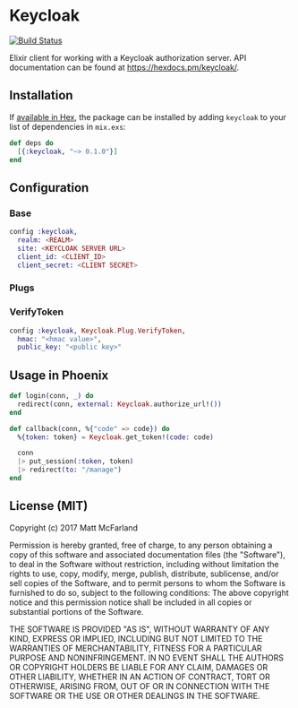 # Keycloak

[![Build Status](https://travis-ci.org/vanetix/elixir-keycloak.svg?branch=master)](https://travis-ci.org/vanetix/elixir-keycloak)

Elixir client for working with a Keycloak authorization server. API documentation can be found at https://hexdocs.pm/keycloak/.

## Installation

If [available in Hex](https://hex.pm/docs/publish), the package can be installed
by adding `keycloak` to your list of dependencies in `mix.exs`:

```elixir
def deps do
  [{:keycloak, "~> 0.1.0"}]
end
```

## Configuration

### Base

```elixir
config :keycloak,
  realm: <REALM>
  site: <KEYCLOAK SERVER URL>
  client_id: <CLIENT_ID>
  client_secret: <CLIENT SECRET>
```

### Plugs

### VerifyToken

```elixir
config :keycloak, Keycloak.Plug.VerifyToken,
  hmac: "<hmac value>",
  public_key: "<public key>"
```

## Usage in Phoenix

```elixir
def login(conn, _) do
  redirect(conn, external: Keycloak.authorize_url!())
end

def callback(conn, %{"code" => code}) do
  %{token: token} = Keycloak.get_token!(code: code)

  conn
  |> put_session(:token, token)
  |> redirect(to: "/manage")
end
```

## License (MIT)

Copyright (c) 2017 Matt McFarland

Permission is hereby granted, free of charge, to any person obtaining a copy of this software and associated documentation files (the "Software"), to deal in the Software without restriction, including without limitation the rights to use, copy, modify, merge, publish, distribute, sublicense, and/or sell copies of the Software, and to permit persons to whom the Software is furnished to do so, subject to the following conditions: The above copyright notice and this permission notice shall be included in all copies or substantial portions of the Software.

THE SOFTWARE IS PROVIDED "AS IS", WITHOUT WARRANTY OF ANY KIND, EXPRESS OR IMPLIED, INCLUDING BUT NOT LIMITED TO THE WARRANTIES OF MERCHANTABILITY, FITNESS FOR A PARTICULAR PURPOSE AND NONINFRINGEMENT. IN NO EVENT SHALL THE AUTHORS OR COPYRIGHT HOLDERS BE LIABLE FOR ANY CLAIM, DAMAGES OR OTHER LIABILITY, WHETHER IN AN ACTION OF CONTRACT, TORT OR OTHERWISE, ARISING FROM, OUT OF OR IN CONNECTION WITH THE SOFTWARE OR THE USE OR OTHER DEALINGS IN THE SOFTWARE.
